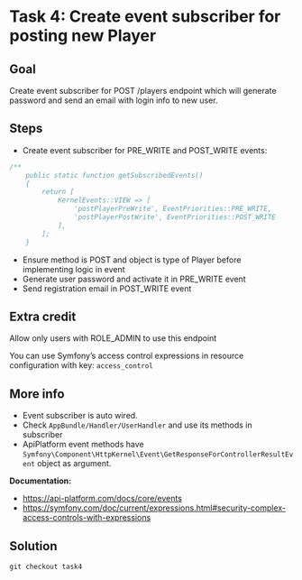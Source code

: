 Task 4: Create event subscriber for posting new Player
====================================================

Goal
----
Create event subscriber for POST /players endpoint which will generate password
and send an email with login info to new user.

Steps
-----
- Create event subscriber for PRE_WRITE and POST_WRITE events:
``` php
/**
    public static function getSubscribedEvents()
    {
        return [
            KernelEvents::VIEW => [
                'postPlayerPreWrite', EventPriorities::PRE_WRITE,
                'postPlayerPostWrite', EventPriorities::POST_WRITE
            ],
        ];
    }
```

- Ensure method is POST and object is type of Player before implementing logic in event
- Generate user password and activate it in PRE_WRITE event
- Send registration email in POST_WRITE event

Extra credit
------------
Allow only users with ROLE_ADMIN to use this endpoint

You can use Symfony’s access control expressions in resource configuration with key:
`access_control`

More info
---------
- Event subscriber is auto wired.
- Check `AppBundle/Handler/UserHandler` and use its methods in subscriber
- ApiPlatform event methods have 
 `Symfony\Component\HttpKernel\Event\GetResponseForControllerResultEvent` object as argument.

**Documentation:**
- https://api-platform.com/docs/core/events
- https://symfony.com/doc/current/expressions.html#security-complex-access-controls-with-expressions


Solution
--------
`git checkout task4`
